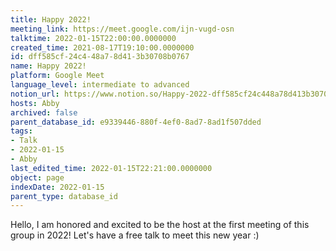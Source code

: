 ```yaml
---
title: Happy 2022!
meeting_link: https://meet.google.com/ijn-vugd-osn
talktime: 2022-01-15T22:00:00.0000000
created_time: 2021-08-17T19:10:00.0000000
id: dff585cf-24c4-48a7-8d41-3b30708b0767
name: Happy 2022!
platform: Google Meet
language_level: intermediate to advanced
notion_url: https://www.notion.so/Happy-2022-dff585cf24c448a78d413b30708b0767
hosts: Abby
archived: false
parent_database_id: e9339446-880f-4ef0-8ad7-8ad1f507dded
tags:
- Talk
- 2022-01-15
- Abby
last_edited_time: 2022-01-15T22:21:00.0000000
object: page
indexDate: 2022-01-15
parent_type: database_id
---
```


Hello, I am honored and excited to be the host at the first meeting of this group in 2022! Let's have a free talk to meet this new year :)





